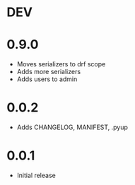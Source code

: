 # DEV
# 0.9.0
- Moves serializers to drf scope
- Adds more serializers
- Adds users to admin
# 0.0.2
- Adds CHANGELOG, MANIFEST, .pyup
# 0.0.1
- Initial release
